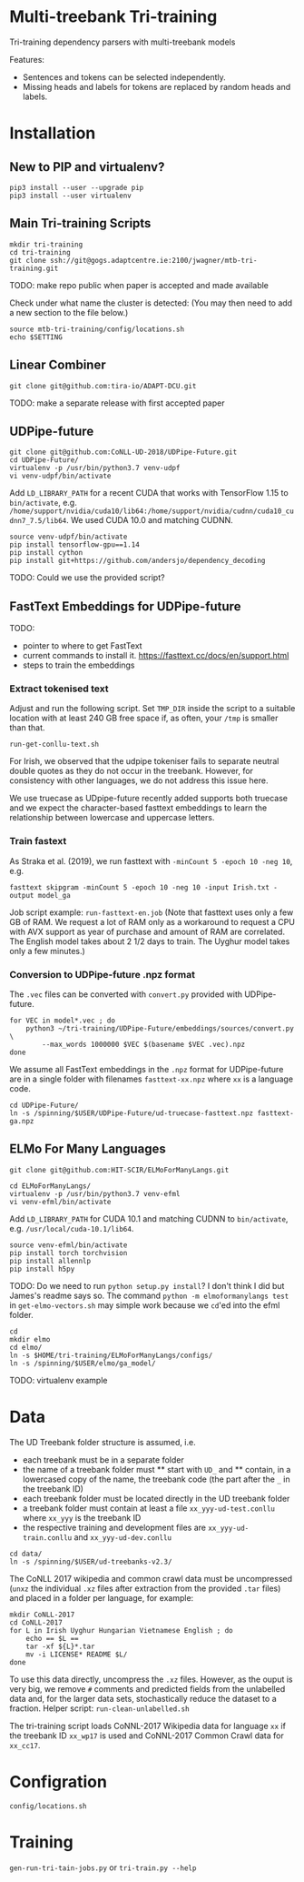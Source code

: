 # Multi-treebank Tri-training

Tri-training dependency parsers with multi-treebank models

Features:
* Sentences and tokens can be selected independently.
* Missing heads and labels for tokens are replaced by random heads and labels.

# Installation

## New to PIP and virtualenv?

```
pip3 install --user --upgrade pip
pip3 install --user virtualenv
```

## Main Tri-training Scripts

```
mkdir tri-training
cd tri-training
git clone ssh://git@gogs.adaptcentre.ie:2100/jwagner/mtb-tri-training.git
```

TODO: make repo public when paper is accepted and made available

Check under what name the cluster is detected: (You may then need to add a new
section to the file below.)
```
source mtb-tri-training/config/locations.sh
echo $SETTING
```

## Linear Combiner

```
git clone git@github.com:tira-io/ADAPT-DCU.git
```

TODO: make a separate release with first accepted paper

## UDPipe-future

```
git clone git@github.com:CoNLL-UD-2018/UDPipe-Future.git
cd UDPipe-Future/
virtualenv -p /usr/bin/python3.7 venv-udpf
vi venv-udpf/bin/activate
```

Add `LD_LIBRARY_PATH` for a recent CUDA that works with TensorFlow 1.15 to `bin/activate`,
e.g.
`/home/support/nvidia/cuda10/lib64:/home/support/nvidia/cudnn/cuda10_cudnn7_7.5/lib64`.
We used CUDA 10.0 and matching CUDNN.

```
source venv-udpf/bin/activate
pip install tensorflow-gpu==1.14
pip install cython
pip install git+https://github.com/andersjo/dependency_decoding
```

TODO: Could we use the provided script?

## FastText Embeddings for UDPipe-future

TODO:
* pointer to where to get FastText
* current commands to install it. https://fasttext.cc/docs/en/support.html
* steps to train the embeddings

### Extract tokenised text

Adjust and run the following script. Set `TMP_DIR` inside the script to a
suitable location with at least 240 GB free space if, as often, your `/tmp`
is smaller than that.
```
run-get-conllu-text.sh
```

For Irish, we observed that the udpipe tokeniser fails to separate neutral
double quotes as they do not occur in the treebank. However, for consistency
with other languages, we do not address this issue here.

We use truecase as UDpipe-future recently added supports both truecase and
we expect the character-based fasttext embeddings to learn the relationship
between lowercase and uppercase letters.

### Train fastext

As Straka et al. (2019), we run fasttext with `-minCount 5 -epoch 10 -neg 10`, e.g.
```
fasttext skipgram -minCount 5 -epoch 10 -neg 10 -input Irish.txt -output model_ga
```

Job script example: `run-fasttext-en.job`
(Note that fasttext uses only a few GB of RAM. We request a lot of RAM
only as a workaround to request a CPU with AVX support as year of purchase
and amount of RAM are correlated. The English model takes about 2 1/2 days
to train. The Uyghur model takes only a few minutes.)


### Conversion to UDPipe-future .npz format

The `.vec` files can be converted with `convert.py` provided with
UDPipe-future.

```
for VEC in model*.vec ; do
    python3 ~/tri-training/UDPipe-Future/embeddings/sources/convert.py \
        --max_words 1000000 $VEC $(basename $VEC .vec).npz
done
```

We assume all FastText embeddings in the `.npz` format for UDPipe-future are
in a single folder with filenames `fasttext-xx.npz` where `xx` is a language code.

```
cd UDPipe-Future/
ln -s /spinning/$USER/UDPipe-Future/ud-truecase-fasttext.npz fasttext-ga.npz
```

## ELMo For Many Languages

```
git clone git@github.com:HIT-SCIR/ELMoForManyLangs.git

cd ELMoForManyLangs/
virtualenv -p /usr/bin/python3.7 venv-efml
vi venv-efml/bin/activate
```

Add `LD_LIBRARY_PATH` for CUDA 10.1 and matching CUDNN
to `bin/activate`, e.g. `/usr/local/cuda-10.1/lib64`.

```
source venv-efml/bin/activate
pip install torch torchvision
pip install allennlp
pip install h5py
```

TODO: Do we need to run `python setup.py install`?
I don't think I did but James's readme says so.
The command `python -m elmoformanylangs test`
in `get-elmo-vectors.sh` may simple
work because we `cd`'ed into the efml folder.


```
cd
mkdir elmo
cd elmo/
ln -s $HOME/tri-training/ELMoForManyLangs/configs/
ln -s /spinning/$USER/elmo/ga_model/
```

TODO: virtualenv example

# Data

The UD Treebank folder structure is assumed, i.e.
* each treebank must be in a separate folder
* the name of a treebank folder must
** start with `UD_` and
** contain, in a lowercased copy of the name, the treebank code (the part after the `_` in the treebank ID)
* each treebank folder must be located directly in the UD treebank folder
* a treebank folder must contain at least a file `xx_yyy-ud-test.conllu` where `xx_yyy` is the treebank ID
* the respective training and development files are `xx_yyy-ud-train.conllu` and `xx_yyy-ud-dev.conllu`

```
cd data/
ln -s /spinning/$USER/ud-treebanks-v2.3/
```

The CoNLL 2017 wikipedia and common crawl data must be uncompressed
(`unxz` the individual `.xz` files after extraction from the provided `.tar` files)
and placed in a folder per language, for example:

```
mkdir CoNLL-2017
cd CoNLL-2017
for L in Irish Uyghur Hungarian Vietnamese English ; do
    echo == $L ==
    tar -xf ${L}*.tar
    mv -i LICENSE* README $L/
done
```

To use this data directly, uncompress the `.xz` files. However, as the ouput
is very big, we remove `#` comments and predicted fields from the unlabelled data
and, for the larger data sets, stochastically reduce the dataset to a fraction.
Helper script: `run-clean-unlabelled.sh`

The tri-training script loads CoNNL-2017 Wikipedia data for language `xx` if the
treebank ID `xx_wp17` is used and CoNNL-2017 Common Crawl data for `xx_cc17`.

# Configration

`config/locations.sh`

# Training

`gen-run-tri-tain-jobs.py` or `tri-train.py --help`
